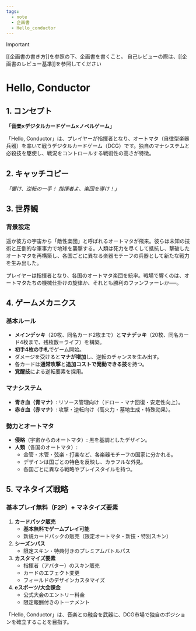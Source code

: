 ```yaml
---
tags:
  - note
  - 企画書
  - Hello_conductor
---
```

> [!IMPORTANT]
> [[企画書の書き方]]を参照の下、企画書を書くこと。
> 自己レビューの際は、[[企画書のレビュー基準]]を参照してください

# **Hello, Conductor**

## **1. コンセプト**

**「音楽×デジタルカードゲーム×ノベルゲーム」**

「Hello, Conductor」は、プレイヤーが指揮者となり、オートマタ（自律型楽器兵器）を率いて戦うデジタルカードゲーム（DCG）です。独自のマナシステムと必殺技を駆使し、戦況をコントロールする戦術性の高さが特徴。

## **2. キャッチコピー**

_「響け、逆転の一手！ 指揮者よ、楽団を導け！」_

## **3. 世界観**

### **背景設定**

遥か彼方の宇宙から「敵性楽団」と呼ばれるオートマタが飛来。彼らは未知の技術と圧倒的な軍事力で地球を襲撃する。人類は死力を尽くして抵抗し、撃破したオートマタを再構築し、各国ごとに異なる楽器モチーフの兵器として新たな戦力を生み出した。

プレイヤーは指揮者となり、各国のオートマタ楽団を統率。戦場で響くのは、オートマタたちの機械仕掛けの旋律か、それとも勝利のファンファーレか──。

## **4. ゲームメカニクス**

### **基本ルール**

- **メインデッキ**（20枚、同名カード2枚まで）と**マナデッキ**（20枚、同名カード4枚まで、残枚数＝ライフ）を構築。
- **初手4枚の手札**でゲーム開始。
- ダメージを受けると**マナが増加**し、逆転のチャンスを生み出す。
- 各カードは**通常攻撃**と**追加コストで発動できる技**を持つ。
- **覚醒技**による逆転要素を採用。

### **マナシステム**

- **青き血（青マナ）**: リソース管理向け（ドロー・マナ回復・安定性向上）。
- **赤き血（赤マナ）**: 攻撃・逆転向け（高火力・墓地生成・特殊効果）。

### **勢力とオートマタ**

- **侵略**（宇宙からのオートマタ）: 黒を基調としたデザイン。
- **人類**（各国のオートマタ）:
    - 金管・木管・弦楽・打楽など、各楽器モチーフの国家に分かれる。
    - デザインは国ごとの特色を反映し、カラフルな外見。
    - 各国ごとに異なる戦略やプレイスタイルを持つ。

## **5. マネタイズ戦略**

### **基本プレイ無料（F2P）+ マネタイズ要素**

1. **カードパック販売**
    - **基本無料でゲームプレイ可能**
    - 新規カードパックの販売（限定オートマタ・新技・特別スキン）
2. **シーズンパス**
    - 限定スキン・特典付きのプレミアムバトルパス
3. **カスタマイズ要素**
    - 指揮者（アバター）のスキン販売
    - カードのエフェクト変更
    - フィールドのデザインカスタマイズ
4. **eスポーツ/大会課金**
    - 公式大会のエントリー料金
    - 限定報酬付きのトーナメント

「Hello, Conductor」は、音楽との融合を武器に、DCG市場で独自のポジションを確立することを目指す。
